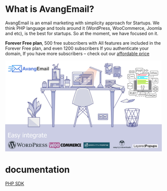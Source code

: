 # What is AvangEmail?

AvangEmail is an email marketing with simplicity approach for Startups. We think PHP language and tools around it (WordPress, WooCommerce, Joomla and etc), is the best for startups. So at the moment, we have focused on it.

**Forever Free plan**,
500 free subscribers with All features are included in the Forever Free plan, and even 1200 subscribers If you authenticate your domain,
 If you have more subscribers –  check out our [affordable price](https://avangemail.com/pricing)

![](https://raw.githubusercontent.com/avangemail/documentation/master/img/integrate.jpg)



# documentation

[PHP SDK](https://github.com/avangdev/avang-php)